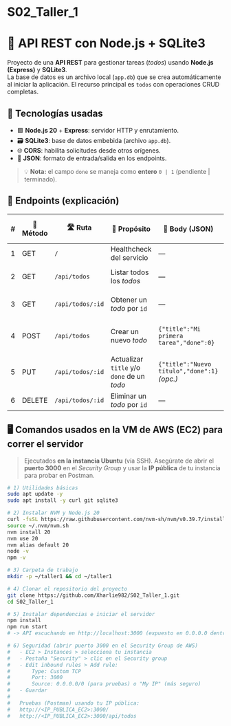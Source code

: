 # S02_Taller_1

# 🚀 API REST con Node.js + SQLite3

Proyecto de una **API REST** para gestionar tareas (*todos*) usando **Node.js (Express)** y **SQLite3**.  
La base de datos es un archivo local (`app.db`) que se crea automáticamente al iniciar la aplicación. El recurso principal es `todos` con operaciones CRUD completas.

## 🧰 Tecnologías usadas
- 🟩 **Node.js 20** + **Express**: servidor HTTP y enrutamiento.
- 🗃️ **SQLite3**: base de datos embebida (archivo `app.db`).
- 🌐 **CORS**: habilita solicitudes desde otros orígenes.
- 🔁 **JSON**: formato de entrada/salida en los endpoints.

> 💡 **Nota:** el campo `done` se maneja como **entero** `0 | 1` (pendiente | terminado).

## 🔌 Endpoints (explicación)

| # | 🧭 Método | 🛣️ Ruta             | 🎯 Propósito                                  | 🧳 Body (JSON)                                   | ✅ Respuesta OK (ejemplo)                                                             | ⚠️ Errores típicos |
|---|-----------|----------------------|-----------------------------------------------|--------------------------------------------------|---------------------------------------------------------------------------------------|-------------------|
| 1 | GET       | `/`                  | Healthcheck del servicio                       | —                                                | `{"ok":true,"service":"node-sqlite-api","ts":"<ISO>"}`                                | —                 |
| 2 | GET       | `/api/todos`         | Listar todos los *todos*                       | —                                                | `[{"id":1,"title":"Ejemplo","done":0,"created_at":"YYYY-MM-DD HH:MM:SS"}]`            | `500` fallo BD    |
| 3 | GET       | `/api/todos/:id`     | Obtener un *todo* por `id`                     | —                                                | `{"id":1,"title":"Ejemplo","done":0,"created_at":"YYYY-MM-DD HH:MM:SS"}`              | `404` no existe; `500` BD |
| 4 | POST      | `/api/todos`         | Crear un nuevo *todo*                          | `{"title":"Mi primera tarea","done":0}`          | `{"id":2,"title":"Mi primera tarea","done":0}`                                        | `400` falta `title`; `500` BD |
| 5 | PUT       | `/api/todos/:id`     | Actualizar `title` y/o `done` de un *todo*     | `{"title":"Nuevo título","done":1}` *(opc.)*     | `{"updated":1}` *(número de filas afectadas)*                                         | `500` BD          |
| 6 | DELETE    | `/api/todos/:id`     | Eliminar un *todo* por `id`                    | —                                                | `{"deleted":1}` *(número de filas afectadas)*                                         | `500` BD          |

## 🖥️ Comandos usados en la VM de AWS (EC2) para correr el servidor

> Ejecutados **en la instancia Ubuntu** (vía SSH). Asegúrate de abrir el **puerto 3000** en el *Security Group* y usar la **IP pública** de tu instancia para probar en Postman.

```bash
# 1) Utilidades básicas
sudo apt update -y
sudo apt install -y curl git sqlite3

# 2) Instalar NVM y Node.js 20
curl -fsSL https://raw.githubusercontent.com/nvm-sh/nvm/v0.39.7/install.sh | bash
source ~/.nvm/nvm.sh
nvm install 20
nvm use 20
nvm alias default 20
node -v
npm -v

# 3) Carpeta de trabajo
mkdir -p ~/taller1 && cd ~/taller1

# 4) Clonar el repositorio del proyecto
git clone https://github.com/Xharlie982/S02_Taller_1.git
cd S02_Taller_1

# 5) Instalar dependencias e iniciar el servidor
npm install
npm run start
# -> API escuchando en http://localhost:3000 (expuesto en 0.0.0.0 dentro del código)

# 6) Seguridad (abrir puerto 3000 en el Security Group de AWS)
#   - EC2 > Instances > selecciona tu instancia
#   - Pestaña "Security" > clic en el Security group
#   - Edit inbound rules > Add rule:
#       Type: Custom TCP
#       Port: 3000
#       Source: 0.0.0.0/0 (para pruebas) o "My IP" (más seguro)
#   - Guardar
#
#   Pruebas (Postman) usando tu IP pública:
#   http://<IP_PUBLICA_EC2>:3000/
#   http://<IP_PUBLICA_EC2>:3000/api/todos
